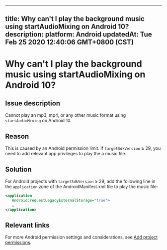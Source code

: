 
---
title: Why can't I play the background music using startAudioMixing on Android 10?
description: 
platform: Android
updatedAt: Tue Feb 25 2020 12:40:06 GMT+0800 (CST)
---
# Why can't I play the background music using startAudioMixing on Android 10?
## Issue description

Cannot play an mp3, mp4, or any other music format using `startAudioMixing` on Android 10.

## Reason

This is caused by an Android permission limit. If `targetSdkVersion` &ge; 29, you need to add relevant app privileges to play the a music file.

## Solution

For Android projects with `targetSdkVersion` &ge; 29, add the following line in the `application` zone of the AndroidManifest.xml file to play the music file:

```xml
<application
   Android:requestLegacyExternalStorage="true">
   …
</application>
```

## Relevant links

For more Android permission settings and considerations, see [Add project permissions](../../en/Interactive%20Broadcast/start_live_android.md).
